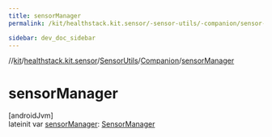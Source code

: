 ```yaml
---
title: sensorManager
permalink: /kit/healthstack.kit.sensor/-sensor-utils/-companion/sensor-manager.html

sidebar: dev_doc_sidebar
---
```

//[kit](../../../../index.html)/[healthstack.kit.sensor](../../index.html)/[SensorUtils](../index.html)/[Companion](index.html)/[sensorManager](sensor-manager.html)



# sensorManager



[androidJvm]\
lateinit var [sensorManager](sensor-manager.html): [SensorManager](https://developer.android.com/reference/kotlin/android/hardware/SensorManager.html)




